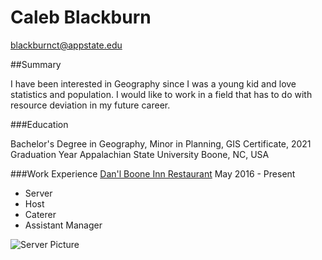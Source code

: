 # Caleb Blackburn

blackburnct@appstate.edu

##Summary

I have been interested in Geography since I was a young kid and love statistics and population. I would like to work in a field that has to do with resource deviation in my future career.

###Education

Bachelor's Degree in Geography, Minor in Planning, GIS Certificate, 2021 Graduation Year
Appalachian State University
Boone, NC, USA

###Work Experience
[Dan'l Boone Inn Restaurant](www.danlbooneinn.com)
May 2016 - Present
* Server
* Host
* Caterer
* Assistant Manager

![Server Picture](https://pas-wordpress-media.s3.us-east-1.amazonaws.com/content/uploads/2015/09/shutterstock_110620211.jpg)
